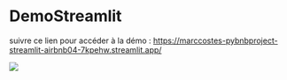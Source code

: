 # DemoStreamlit 

suivre ce lien  pour accéder à la démo : https://marccostes-pybnbproject-streamlit-airbnb04-7kpehw.streamlit.app/

<img src = "https://github.com/MarcCostes/PyBnBProject/blob/main/StreamlitScreenshot.png">
